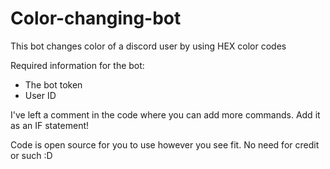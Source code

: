 # Color-changing-bot
This bot changes color of a discord user by using HEX color codes

Required information for the bot:
- The bot token
- User ID

I've left a comment in the code where you can add more commands. Add it as an IF statement!

Code is open source for you to use however you see fit. No need for credit or such :D

